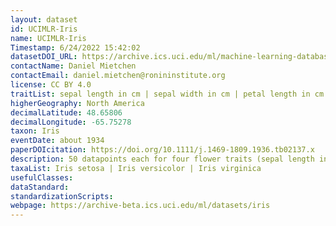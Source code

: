 ```yaml
---
layout: dataset
id: UCIMLR-Iris
name: UCIMLR-Iris
Timestamp: 6/24/2022 15:42:02
datasetDOI_URL: https://archive.ics.uci.edu/ml/machine-learning-databases/iris/
contactName: Daniel Mietchen
contactEmail: daniel.mietchen@ronininstitute.org
license: CC BY 4.0
traitList: sepal length in cm | sepal width in cm | petal length in cm | petal width in cm   
higherGeography: North America
decimalLatitude: 48.65806 
decimalLongitude: -65.75278
taxon: Iris
eventDate: about 1934
paperDOIcitation: https://doi.org/10.1111/j.1469-1809.1936.tb02137.x
description: 50 datapoints each for four flower traits (sepal length in cm, sepal width in cm, petal length in cm and petal width in cm) in three Iris species (Iris setosa,  Iris versicolor, Iris virginica). This dataset is famous enough to have Wikipedia articles about it in 12 languages as well as a range of public versions and mirror copies, including via the default distributions of RStudio or the Python library pandas. The UCI-MLR version listed here corrects some of the statistical mistakes found in the original work by Fisher 1936, yet it introduces a spelling error in the name of Iris versicolor.
taxaList: Iris setosa | Iris versicolor | Iris virginica
usefulClasses: 
dataStandard: 
standardizationScripts: 
webpage: https://archive-beta.ics.uci.edu/ml/datasets/iris
---
```

